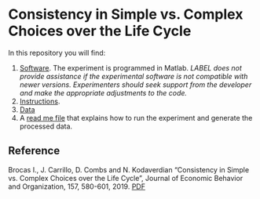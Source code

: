 # Consistency in Simple vs. Complex Choices over the Life Cycle

In this repository you will find:

1. [Software](https://github.com/labelinstitute/ageing/tree/main/GARP/Software). The experiment is programmed in Matlab. *LABEL does not provide assistance if the experimental software is not compatible with newer versions. Experimenters should seek support from the developer and make the appropriate adjustments to the code.*
2. [Instructions](https://raw.githubusercontent.com/labelinstitute/ageing/main/GARP/Instructions_GARP.pdf).
3. [Data](https://github.com/labelinstitute/ageing/blob/main/GARP/Data.xlsx)
4. A [read me file](https://github.com/labelinstitute/ageing/main/GARP/ReadMe_GARP.pdf) that explains how to run the experiment and generate the processed data.

## Reference
Brocas I., J. Carrillo, D. Combs and N. Kodaverdian “Consistency in Simple vs. Complex Choices over the Life Cycle”, Journal of Economic Behavior and Organization, 157, 580-601, 2019. [PDF](https://isabellebrocas.org/Research/GARP-OA.pdf)
